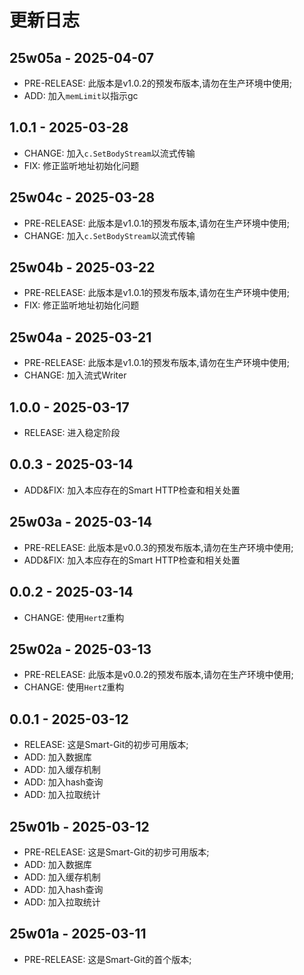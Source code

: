 # 更新日志

25w05a - 2025-04-07
---
- PRE-RELEASE: 此版本是v1.0.2的预发布版本,请勿在生产环境中使用;
- ADD: 加入`memLimit`以指示gc

1.0.1 - 2025-03-28
---
- CHANGE: 加入`c.SetBodyStream`以流式传输
- FIX: 修正监听地址初始化问题

25w04c - 2025-03-28
---
- PRE-RELEASE: 此版本是v1.0.1的预发布版本,请勿在生产环境中使用;
- CHANGE: 加入`c.SetBodyStream`以流式传输

25w04b - 2025-03-22
---
- PRE-RELEASE: 此版本是v1.0.1的预发布版本,请勿在生产环境中使用;
- FIX: 修正监听地址初始化问题

25w04a - 2025-03-21
---
- PRE-RELEASE: 此版本是v1.0.1的预发布版本,请勿在生产环境中使用;
- CHANGE: 加入流式Writer

1.0.0 - 2025-03-17
---
- RELEASE: 进入稳定阶段

0.0.3 - 2025-03-14
---
- ADD&FIX: 加入本应存在的Smart HTTP检查和相关处置

25w03a - 2025-03-14
---
- PRE-RELEASE: 此版本是v0.0.3的预发布版本,请勿在生产环境中使用;
- ADD&FIX: 加入本应存在的Smart HTTP检查和相关处置

0.0.2 - 2025-03-14
---
- CHANGE: 使用`HertZ`重构

25w02a - 2025-03-13
---
- PRE-RELEASE: 此版本是v0.0.2的预发布版本,请勿在生产环境中使用;
- CHANGE: 使用`HertZ`重构

0.0.1 - 2025-03-12
---
- RELEASE: 这是Smart-Git的初步可用版本;
- ADD: 加入数据库
- ADD: 加入缓存机制
- ADD: 加入hash查询
- ADD: 加入拉取统计

25w01b - 2025-03-12
---
- PRE-RELEASE: 这是Smart-Git的初步可用版本;
- ADD: 加入数据库
- ADD: 加入缓存机制
- ADD: 加入hash查询
- ADD: 加入拉取统计

25w01a - 2025-03-11
---
- PRE-RELEASE: 这是Smart-Git的首个版本;